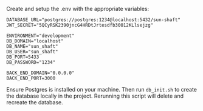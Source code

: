 Create and setup the .env with the appropriate variables:

```
DATABASE_URL="postgres://postgres:1234@localhost:5432/sun-shaft"
JWT_SECRET="5QCyRSK2390jncG4HRDtJrtesdfb30012KLlsejzg"

ENVIRONMENT="development"
DB_DOMAIN="localhost"
DB_NAME="sun_shaft"
DB_USER="sun_shaft"
DB_PORT=5433
DB_PASSWORD="1234"

BACK_END_DOMAIN="0.0.0.0"
BACK_END_PORT=3000
```

Ensure Postgres is installed on your machine.
Then run `db_init.sh` to create the database locally in the project.
Rerunning this script will delete and recreate the database.
